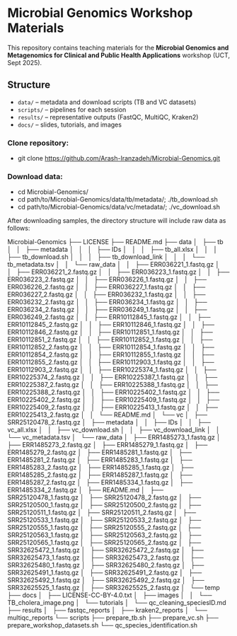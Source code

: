 # Microbial Genomics Workshop Materials

This repository contains teaching materials for the **Microbial Genomics and Metagenomics for Clinical and Public Health Applications** workshop (UCT, Sept 2025).

## Structure
- `data/` – metadata and download scripts (TB and VC datasets)
- `scripts/` – pipelines for each session
- `results/` – representative outputs (FastQC, MultiQC, Kraken2)
- `docs/` – slides, tutorials, and images

### Clone repository:
- git clone https://github.com/Arash-Iranzadeh/Microbial-Genomics.git

### Download data:
 - cd Microbial-Genomics/
 - cd path/to/Microbial-Genomics/data/tb/metadata/; ./tb_download.sh
 - cd path/to/Microbial-Genomics/data/vc/metadata/; ./vc_download.sh

After downloading samples, the directory structure will include raw data as follows:

Microbial-Genomics
├── LICENSE
├── README.md
├── data
│   ├── tb
│   │   ├── metadata
│   │   │   ├── IDs
│   │   │   ├── tb_all.xlsx
│   │   │   ├── tb_download.sh
│   │   │   ├── tb_download_link
│   │   │   └── tb_metadata.tsv
│   │   └── raw_data
│   │       ├── ERR036221_1.fastq.gz
│   │       ├── ERR036221_2.fastq.gz
│   │       ├── ERR036223_1.fastq.gz
│   │       ├── ERR036223_2.fastq.gz
│   │       ├── ERR036226_1.fastq.gz
│   │       ├── ERR036226_2.fastq.gz
│   │       ├── ERR036227_1.fastq.gz
│   │       ├── ERR036227_2.fastq.gz
│   │       ├── ERR036232_1.fastq.gz
│   │       ├── ERR036232_2.fastq.gz
│   │       ├── ERR036234_1.fastq.gz
│   │       ├── ERR036234_2.fastq.gz
│   │       ├── ERR036249_1.fastq.gz
│   │       ├── ERR036249_2.fastq.gz
│   │       ├── ERR10112845_1.fastq.gz
│   │       ├── ERR10112845_2.fastq.gz
│   │       ├── ERR10112846_1.fastq.gz
│   │       ├── ERR10112846_2.fastq.gz
│   │       ├── ERR10112851_1.fastq.gz
│   │       ├── ERR10112851_2.fastq.gz
│   │       ├── ERR10112852_1.fastq.gz
│   │       ├── ERR10112852_2.fastq.gz
│   │       ├── ERR10112854_1.fastq.gz
│   │       ├── ERR10112854_2.fastq.gz
│   │       ├── ERR10112855_1.fastq.gz
│   │       ├── ERR10112855_2.fastq.gz
│   │       ├── ERR10112903_1.fastq.gz
│   │       ├── ERR10112903_2.fastq.gz
│   │       ├── ERR10225374_1.fastq.gz
│   │       ├── ERR10225374_2.fastq.gz
│   │       ├── ERR10225387_1.fastq.gz
│   │       ├── ERR10225387_2.fastq.gz
│   │       ├── ERR10225388_1.fastq.gz
│   │       ├── ERR10225388_2.fastq.gz
│   │       ├── ERR10225402_1.fastq.gz
│   │       ├── ERR10225402_2.fastq.gz
│   │       ├── ERR10225409_1.fastq.gz
│   │       ├── ERR10225409_2.fastq.gz
│   │       ├── ERR10225413_1.fastq.gz
│   │       ├── ERR10225413_2.fastq.gz
│   │       └── README.md
│   └── vc
│       ├── SRR25120478_2.fastq.gz
│       ├── metadata
│       │   ├── IDs
│       │   ├── vc_all.xlsx
│       │   ├── vc_download.sh
│       │   ├── vc_download_link
│       │   └── vc_metadata.tsv
│       └── raw_data
│           ├── ERR1485273_1.fastq.gz
│           ├── ERR1485273_2.fastq.gz
│           ├── ERR1485279_1.fastq.gz
│           ├── ERR1485279_2.fastq.gz
│           ├── ERR1485281_1.fastq.gz
│           ├── ERR1485281_2.fastq.gz
│           ├── ERR1485283_1.fastq.gz
│           ├── ERR1485283_2.fastq.gz
│           ├── ERR1485285_1.fastq.gz
│           ├── ERR1485285_2.fastq.gz
│           ├── ERR1485287_1.fastq.gz
│           ├── ERR1485287_2.fastq.gz
│           ├── ERR1485334_1.fastq.gz
│           ├── ERR1485334_2.fastq.gz
│           ├── README.md
│           ├── SRR25120478_1.fastq.gz
│           ├── SRR25120478_2.fastq.gz
│           ├── SRR25120500_1.fastq.gz
│           ├── SRR25120500_2.fastq.gz
│           ├── SRR25120511_1.fastq.gz
│           ├── SRR25120511_2.fastq.gz
│           ├── SRR25120533_1.fastq.gz
│           ├── SRR25120533_2.fastq.gz
│           ├── SRR25120555_1.fastq.gz
│           ├── SRR25120555_2.fastq.gz
│           ├── SRR25120563_1.fastq.gz
│           ├── SRR25120563_2.fastq.gz
│           ├── SRR25120565_1.fastq.gz
│           ├── SRR25120565_2.fastq.gz
│           ├── SRR32625472_1.fastq.gz
│           ├── SRR32625472_2.fastq.gz
│           ├── SRR32625473_1.fastq.gz
│           ├── SRR32625473_2.fastq.gz
│           ├── SRR32625480_1.fastq.gz
│           ├── SRR32625480_2.fastq.gz
│           ├── SRR32625491_1.fastq.gz
│           ├── SRR32625491_2.fastq.gz
│           ├── SRR32625492_1.fastq.gz
│           ├── SRR32625492_2.fastq.gz
│           ├── SRR32625525_1.fastq.gz
│           ├── SRR32625525_2.fastq.gz
│           └── temp
├── docs
│   ├── LICENSE-CC-BY-4.0.txt
│   ├── images
│   │   └── TB_cholera_image.png
│   └── tutorials
│       └── qc_cleaning_speciesID.md
├── results
│   ├── fastqc_reports
│   ├── kraken2_reports
│   └── multiqc_reports
└── scripts
    ├── prepare_tb.sh
    ├── prepare_vc.sh
    ├── prepare_workshop_datasets.sh
    └── qc_species_identification.sh







